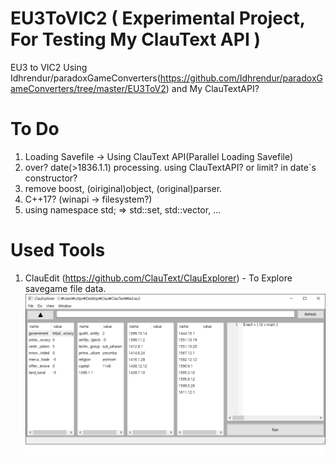 # EU3ToVIC2 ( Experimental Project, For Testing My ClauText API )
  EU3 to VIC2 Using Idhrendur/paradoxGameConverters(https://github.com/Idhrendur/paradoxGameConverters/tree/master/EU3ToV2) 
  and My ClauTextAPI?
# To Do
  1. Loading Savefile -> Using ClauText API(Parallel Loading Savefile)
  2. over? date(>1836.1.1) processing. using ClauTextAPI? or limit? in date`s constructor?
  3. remove boost, (oiriginal)object, (original)parser.
  4. C++17? (winapi -> filesystem?)
  5. using namespace std; => std::set, std::vector, ...
# Used Tools
  1. ClauEdit (https://github.com/ClauText/ClauExplorer) - To Explore savegame file data.
 ![alt text](clau_explorer.png) 
